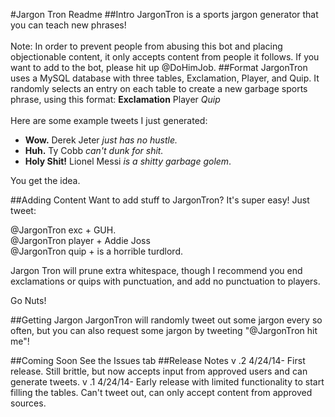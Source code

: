#Jargon Tron Readme
##Intro
JargonTron is a sports jargon generator that you can teach new phrases!
<br>
<br>
Note: In order to prevent people from abusing this bot and placing objectionable content, it only accepts content from people it follows. If you want to add to the bot, please hit up @DoHimJob.
##Format
JargonTron uses a MySQL database with three tables, Exclamation, Player, and Quip. It randomly selects an entry on each table to create a new garbage sports phrase, using this format: **Exclamation** Player *Quip*
<br>
<br>
Here are some example tweets I just generated:
<br>
* **Wow.** Derek Jeter *just has no hustle.* <br>
* **Huh.** Ty Cobb *can't dunk for shit.*<br>
* **Holy Shit!** Lionel Messi *is a shitty garbage golem*.

You get the idea.

##Adding Content
Want to add stuff to JargonTron? It's super easy! Just tweet: <br>

@JargonTron exc + GUH.<br>
@JargonTron player + Addie Joss <br>
@JargonTron quip + is a horrible turdlord. <br>

Jargon Tron will prune extra whitespace, though I recommend you end exclamations or quips with punctuation, and add no punctuation to players.

Go Nuts!

##Getting Jargon
JargonTron will randomly tweet out some jargon every so often, but you can also request some jargon by tweeting "@JargonTron hit me"!

##Coming Soon
See the Issues tab
##Release Notes
v .2 4/24/14- First release. Still brittle, but now accepts input from approved users and can generate tweets.
v .1 4/24/14- Early release with limited functionality to start filling the tables. Can't tweet out, can only accept content from approved sources.
